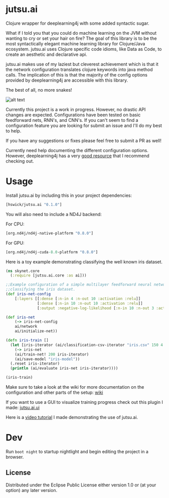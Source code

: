 # jutsu.ai

Clojure wrapper for deeplearning4j with some added syntactic sugar.

What if I told you that you could do machine learning on the JVM without wanting to cry or
set your hair on fire? The goal of this library is to be the most syntactically elegant machine learning library for Clojure/Java ecosystem. jutsu.ai uses Clojure specific code idioms, like Data as Code, to create an aesthetic and declarative api.

jutsu.ai makes use of my laziest but cleverest achievement which is that it the network configuration translates clojure keywords into java method calls. The implication of this is that the majority of the config options provided by deeplearning4j are accessible with this library.

The best of all, no more snakes!


![alt text](http://wp.patheos.com.s3.amazonaws.com/blogs/wildhunt/files/2011/03/saintpatrick.jpg)

Currently this project is a work in progress. However, no drastic API changes are expected. Configurations have been tested on basic feedforward nets, RNN's, and CNN's. If you can't seem to find a configuration feature you are looking for submit an issue and I'll do my best to help.

If you have any suggestions or fixes please feel free to submit a PR as well!

Currently need help documenting the different configuration options. However, deeplearning4j has a very [good resource](https://deeplearning4j.org/glossary) that I recommend checking out.

# Usage

Install jutsu.ai by including this in your project dependencies:

```clojure
[hswick/jutsu.ai "0.1.0"]
```

You will also need to include a ND4J backend:

For CPU:

```clojure
[org.nd4j/nd4j-native-platform "0.8.0"]
```

For GPU:

```clojure
[org.nd4j/nd4j-cuda-8.0-platform "0.8.0"]
```

Here is a toy example demonstrating classifying the well known iris dataset.

```clojure
(ns skynet.core
  (:require [jutsu.ai.core :as ai]))

;;Example configuration of a simple multilayer feedforward neural network architecture
;;classifying the iris dataset.
(def iris-net-config
	[:layers [[:dense [:n-in 4 :n-out 10 :activation :relu]]
			  [:dense [:n-in 10 :n-out 10 :activation :relu]]
			  [:output :negative-log-likelihood [:n-in 10 :n-out 3 :activation :softmax]]]])

(def iris-net
	(-> iris-net-config
	ai/network
	ai/initialize-net))

(defn iris-train []
  (let [iris-iterator (ai/classification-csv-iterator "iris.csv" 150 4 3)]
    (-> iris-net
	(ai/train-net! 200 iris-iterator)
	(ai/save-model "iris-model"))
  (.reset iris-iterator)
  (println (ai/evaluate iris-net iris-iterator))))

(iris-train)
```

Make sure to take a look at the wiki for more documentation on the configuration and other parts of the setup: [wiki](https://github.com/hswick/jutsu.ai/wiki)

If you want to use a GUI to visualize training progress check out this plugin I made: [jutsu.ai.ui](https://github.com/hswick/jutsu.ai.ui)

Here is a [video tutorial](https://www.youtube.com/watch?v=yR_uy8fS52s) I made demonstrating the use of jutsu.ai.
# Dev

Run `boot night` to startup nightlight and begin editing the project in a browser.

## License

Distributed under the Eclipse Public License either version 1.0 or (at
your option) any later version.
